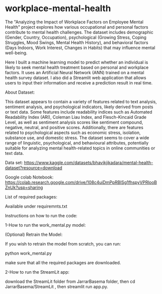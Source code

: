 # workplace-mental-health

The "Analyzing the Impact of Workplace Factors on Employee Mental Health" project explores how various occupational and personal factors contribute to mental health challenges. The dataset includes demographic (Gender, Country, Occupation), psychological (Growing Stress, Coping Struggles, Mood Swings, Mental Health History), and behavioral factors (Days Indoors, Work Interest, Changes in Habits) that may influence mental well-being. 

Here I built a machine learning model to predict whether an individual is likely to seek mental health treatment based on personal and workplace factors.
It uses an Artificial Neural Network (ANN) trained on a mental health survey dataset.
I also did a Streamlit web application that allows users to input their information and receive a prediction result in real time.

About Dataset:

This dataset appears to contain a variety of features related to text analysis, sentiment analysis, and psychological indicators, likely derived from posts or text data. Some features include readability indices such as Automated Readability Index (ARI), Coleman Liau Index, and Flesch-Kincaid Grade Level, as well as sentiment analysis scores like sentiment compound, negative, neutral, and positive scores. Additionally, there are features related to psychological aspects such as economic stress, isolation, substance use, and domestic stress. The dataset seems to cover a wide range of linguistic, psychological, and behavioural attributes, potentially suitable for analyzing mental health-related topics in online communities or text data.

Data set:
https://www.kaggle.com/datasets/bhavikjikadara/mental-health-dataset?resource=download

Google colab Notebook:
https://colab.research.google.com/drive/108c4uiDmPpRBISg1fhspyVPRlooBZnUk?usp=sharing

List of required packages:

Available under requiremnts.txt


Instructions on how to run the code:

1-How to run the work_mental.py model:

(Optional) Retrain the Model:

If you wish to retrain the model from scratch, you can run:


python work_mental.py

make sure that all the required packages are downloaded.

2-How to run the StreamLit app:

download the StreamLit folder from JarrarBasema folder, then cd JarrarBasema/StreamLit , then streamlit run app.py. 
